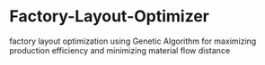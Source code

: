 # Factory-Layout-Optimizer
factory layout optimization using Genetic Algorithm for maximizing production efficiency and minimizing material flow distance
